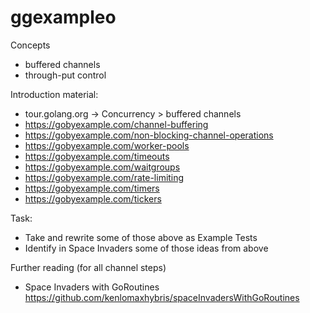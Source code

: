 # ggexampleo

Concepts

- buffered channels 
- through-put control 


Introduction material:
- tour.golang.org -> Concurrency  > buffered channels
- https://gobyexample.com/channel-buffering
- https://gobyexample.com/non-blocking-channel-operations
- https://gobyexample.com/worker-pools
- https://gobyexample.com/timeouts
- https://gobyexample.com/waitgroups
- https://gobyexample.com/rate-limiting
- https://gobyexample.com/timers
- https://gobyexample.com/tickers

Task:
- Take and rewrite some of those above as Example Tests
- Identify in Space Invaders some of those ideas from above

Further reading (for all channel steps)
- Space Invaders with GoRoutines https://github.com/kenlomaxhybris/spaceInvadersWithGoRoutines
